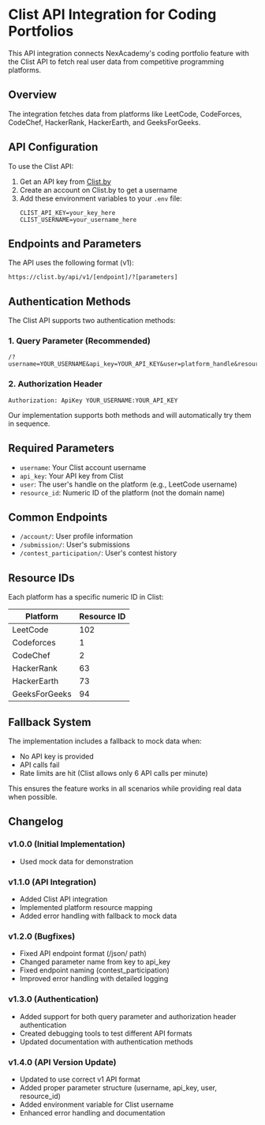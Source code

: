 # Clist API Integration for Coding Portfolios

This API integration connects NexAcademy's coding portfolio feature with the Clist API to fetch real user data from competitive programming platforms.

## Overview

The integration fetches data from platforms like LeetCode, CodeForces, CodeChef, HackerRank, HackerEarth, and GeeksForGeeks.

## API Configuration

To use the Clist API:

1. Get an API key from [Clist.by](https://clist.by/)
2. Create an account on Clist.by to get a username
3. Add these environment variables to your `.env` file:
   ```
   CLIST_API_KEY=your_key_here
   CLIST_USERNAME=your_username_here
   ```

## Endpoints and Parameters

The API uses the following format (v1):
```
https://clist.by/api/v1/[endpoint]/?[parameters]
```

## Authentication Methods

The Clist API supports two authentication methods:

### 1. Query Parameter (Recommended)
```
/?username=YOUR_USERNAME&api_key=YOUR_API_KEY&user=platform_handle&resource_id=102
```

### 2. Authorization Header
```
Authorization: ApiKey YOUR_USERNAME:YOUR_API_KEY
```

Our implementation supports both methods and will automatically try them in sequence.

## Required Parameters

- `username`: Your Clist account username
- `api_key`: Your API key from Clist
- `user`: The user's handle on the platform (e.g., LeetCode username)
- `resource_id`: Numeric ID of the platform (not the domain name)

## Common Endpoints

- `/account/`: User profile information
- `/submission/`: User's submissions
- `/contest_participation/`: User's contest history

## Resource IDs

Each platform has a specific numeric ID in Clist:

| Platform | Resource ID |
|----------|-------------|
| LeetCode | 102 |
| Codeforces | 1 |
| CodeChef | 2 |
| HackerRank | 63 |
| HackerEarth | 73 |
| GeeksForGeeks | 94 |

## Fallback System

The implementation includes a fallback to mock data when:
- No API key is provided
- API calls fail
- Rate limits are hit (Clist allows only 6 API calls per minute)

This ensures the feature works in all scenarios while providing real data when possible.

## Changelog

### v1.0.0 (Initial Implementation)
- Used mock data for demonstration

### v1.1.0 (API Integration)
- Added Clist API integration
- Implemented platform resource mapping
- Added error handling with fallback to mock data

### v1.2.0 (Bugfixes)
- Fixed API endpoint format (/json/ path)
- Changed parameter name from key to api_key
- Fixed endpoint naming (contest_participation)
- Improved error handling with detailed logging

### v1.3.0 (Authentication)
- Added support for both query parameter and authorization header authentication
- Created debugging tools to test different API formats
- Updated documentation with authentication methods

### v1.4.0 (API Version Update)
- Updated to use correct v1 API format
- Added proper parameter structure (username, api_key, user, resource_id)
- Added environment variable for Clist username
- Enhanced error handling and documentation 